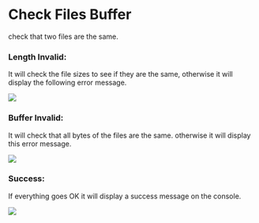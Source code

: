 # Check Files Buffer
check that two files are the same.

### Length Invalid:
<div>
  <p>It will check the file sizes to see if they are the same, otherwise it will display the following error message.</p>
  <p><img align="center" src="https://imagehost.imageupload.net/2020/03/24/lenght-invalid.gif"/></p>
</div>

### Buffer Invalid:
<div>
  <p>It will check that all bytes of the files are the same. otherwise it will display this error message.</p>
  <img src="https://imagehost.imageupload.net/2020/03/24/buffer-invalid.gif"/>
</div>

### Success:
<div>
  <p>If everything goes OK it will display a success message on the console.</p>
  <img src="https://imagehost.imageupload.net/2020/03/24/sucess.gif"/>
</div>
